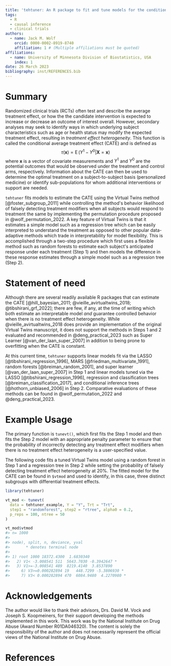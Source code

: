 ```yaml
---
title: 'tehtuner: An R package to fit and tune models for the conditional average treatment effect'
tags:
  - R
  - causal inference
  - clinical trials
authors:
  - name: Jack M. Wolf
    orcid: 0000-0002-8919-8740
    affiliation: 1 # (Multiple affiliations must be quoted)
affiliations:
  - name: University of Minnesota Division of Biostatistics, USA
    index: 1
date: 26 March 2023
bibliography: inst/REFERENCES.bib
---
```


# Summary

Randomized clinical trials (RCTs) often test and describe the average treatment effect, or how the the candidate intervention is expected to increase or decrease an outcome of interest overall. However, secondary analyses may seek to identify ways in which underlying subject characteristics such as age or health status may modify the expected treatment effect, resulting in *treatment effect heterogeneity*.
This function is called the conditional average treatment effect (CATE) and is defined as
$$\tau(\boldsymbol{x})= \operatorname{E}\left(Y^1-Y^0|\boldsymbol{X}=\boldsymbol{x}\right)$$
where $\boldsymbol{x}$ is a vector of covariate measurements and $Y^1$ and $Y^0$ are the potential outcomes that would be observed under the treatment and control arms, respectively.
Information about the CATE can then be used to determine the optimal treatment on a subject-to-subject basis (personalized medicine) or identify sub-populations for whom additional interventions or support are needed.

`tehtuner` fits models to estimate the CATE using the Virtual Twins method [@foster_subgroup_2011] while controlling the method's behavior likelihood of falsely detecting treatment modifiers when all subjects would respond to treatment the same by implementing the permutation procedure proposed in @wolf_permutation_2022.
A key feature of Virtual Twins is that it estimates a simple model such as a regression tree which can be easily interpreted to understand the treatment as opposed to other popular data-adaptive methods which trade in interpretability for model flexibility. 
This is accomplished through a two-step procedure which first uses a flexible method such as random forests to estimate each subject's anticipated response under each treatment (Step 1) and then models the difference in these response estimates through a simple model such as a regression tree (Step 2).

# Statement of need

Although there are several readily available R packages that can estimate the CATE [@hill_bayesian_2011; @vieille_avirtualtwins_2018; @tibshirani_grf_2022]; there are few, if any, at the time of writing which both estimate an interpretable model *and* guarantee controlled behavior when there is no treatment effect heterogeneity. While @vieille_avirtualtwins_2018 does provide an implementation of the original Virtual Twins manuscript, it does not support the methods in Steps 1 and 2 evaluated and recommended in @deng_practical_2023 such as Super Learner [@van_der_laan_super_2007] in addition to being prone to overfitting when the CATE is constant.

At this current time, `tehtuner` supports linear models fit via the LASSO [@tibshirani_regression_1996], MARS [@friedman_multivariate_1991], random forests [@breiman_random_2001], and super learner [@van_der_laan_super_2007] in Step 1 and linear  models tuned via the LASSO [@tibshirani_regression_1996], regression and classification trees [@breiman_classification_2017], and conditional inference trees [@hothorn_unbiased_2006] in Step 2. Comparative evaluations of these methods can be found in @wolf_permutation_2022 and @deng_practical_2023.

# Example Usage

The primary function is `tunevt()`, which first fits the Step 1 model and then fits the Step 2 model with an appropriate penalty parameter to ensure that the probability of incorrectly detecting any treatment effect modifiers when there is no treatment effect heterogeneity is a user-specified value.

The following code fits a tuned Virtual Twins model using a random forest in Step 1 and a regression tree in Step 2 while setting the probability of falsely detecting treatment effect heterogeneity at 20%. 
The fitted model for the CATE can be found in `$vtmod` and used to identify, in this case, three distinct subgroups with differential treatment effects.

```r
library(tehtuner)

vt_mod <- tunevt(
  data = tehtuner_example, Y = "Y", Trt = "Trt", 
  step1 = "randomforest", step2 = "rtree", alpha0 = 0.2, 
  p_reps = 100, ntree = 50
)

vt_mod$vtmod
#> n= 1000 
#> 
#> node), split, n, deviance, yval
#>       * denotes terminal node
#> 
#> 1) root 1000 18372.4300  1.6830340  
#>   2) V1< -3.008541 511  5643.7030 -0.3942647 *
#>   3) V1>=-3.008541 489  8219.4140  3.8537890  
#>     6) V3>=0.000282894 19   448.7299 -5.3806930 *
#>     7) V3< 0.000282894 470  6084.9480  4.2270980 *
```


# Acknowledgements

The author would like to thank their advisors, Drs. David M. Vock and Joseph S. Koopmeiners, for their support developing the methods implemented in this work.
This work was by the National Institute on Drug Abuse (Award Number R01DA046320).
The content is solely the responsibility of the author and does not necessarily represent the official views of the National Institute on Drug Abuse.

# References
